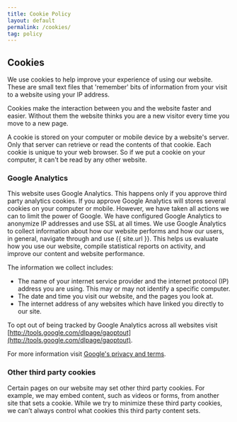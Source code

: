 ```yaml
---
title: Cookie Policy
layout: default
permalink: /cookies/
tag: policy
---
```


## Cookies
We use cookies to help improve your experience of using our website. These are small text files that 'remember' bits of information from your visit to a website using your IP address.

Cookies make the interaction between you and the website faster and easier. Without them the website thinks you are a new visitor every time you move to a new page.

A cookie is stored on your computer or mobile device by a website's server. Only that server can retrieve or read the contents of that cookie. Each cookie is unique to your web browser. So if we put a cookie on your computer, it can't be read by any other website.

### Google Analytics

This website uses Google Analytics. This happens only if you approve third party analytics cookies. If you approve Google Analytics will stores several cookies on your computer or mobile. However, we have taken all actions we can to limit the power of Google. We have configured Google Analytics to anonymize IP addresses and use SSL at all times. We use Google Analytics to collect information about how our website performs and how our users, in general, navigate through and use {{ site.url }}. This helps us evaluate how you use our website, compile statistical reports on activity, and improve our content and website performance.

The information we collect includes:

* The name of your internet service provider and the internet protocol (IP) address you are using. This may or may not identify a specific computer.
* The date and time you visit our website, and the pages you look at.
* The internet address of any websites which have linked you directly to our site.

To opt out of being tracked by Google Analytics across all websites visit [http://tools.google.com/dlpage/gaoptout](http://tools.google.com/dlpage/gaoptout).

For more information visit [Google's privacy and terms](https://policies.google.com/technologies/partner-sites).


### Other third party cookies

Certain pages on our website may set other third party cookies. For example, we may embed content, such as videos or forms, from another site that sets a cookie. While we try to minimize these third party cookies, we can’t always control what cookies this third party content sets.

